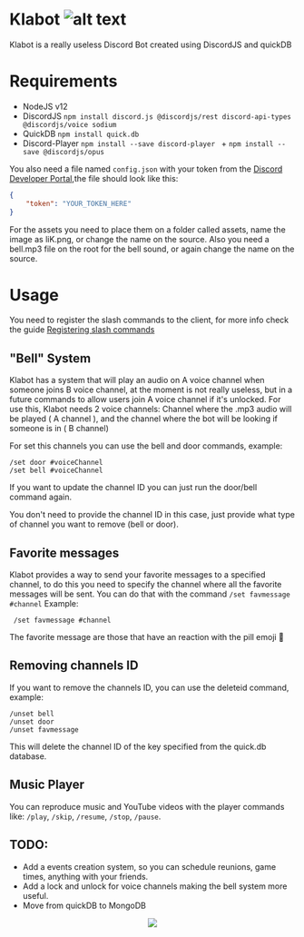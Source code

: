 # Klabot ![alt text](https://i.imgur.com/cbEmj2G.png)

Klabot is a really useless Discord Bot created using DiscordJS and quickDB

# Requirements

- NodeJS v12
- DiscordJS `npm install discord.js @discordjs/rest discord-api-types @discordjs/voice sodium`
- QuickDB `npm install quick.db`
- Discord-Player `npm install --save discord-player ` + `npm install --save @discordjs/opus`

You also need a file named `config.json` with your token from the [Discord Developer Portal](https://discordjs.guide/preparations/setting-up-a-bot-application.html#creating-your-bot),the file should look like this:

```json
{
	"token": "YOUR_TOKEN_HERE"
}
```

For the assets you need to place them on a folder called assets, name the image as liK.png, or change the name on the source.
Also you need a bell.mp3 file on the root for the bell sound, or again change the name on the source.

# Usage

You need to register the slash commands to the client, for more info check the guide [Registering slash commands](https://discordjs.guide/interactions/registering-slash-commands.html#guild-commands)

## "Bell" System

Klabot has a system that will play an audio on A voice channel when someone joins B voice channel, at the moment is not really useless, but in a future commands to
allow users join A voice channel if it's unlocked.
For use this, Klabot needs 2 voice channels: Channel where the .mp3 audio will be played ( A channel ),
and the channel where the bot will be looking if someone is in ( B channel)

For set this channels you can use the bell and door commands, example:

```
/set door #voiceChannel
/set bell #voiceChannel

```

If you want to update the channel ID you can just run the door/bell command again.

You don't need to provide the channel ID in this case, just provide what type of channel you want to remove (bell or door).

## Favorite messages

Klabot provides a way to send your favorite messages to a specified channel, to do this you need to specify the channel where all the favorite messages will be sent.
You can do that with the command `/set favmessage #channel`
Example:

```
 /set favmessage #channel
```

The favorite message are those that have an reaction with the pill emoji :pill:

## Removing channels ID

If you want to remove the channels ID, you can use the deleteid command, example:

```
/unset bell
/unset door
/unset favmessage
```

This will delete the channel ID of the key specified from the quick.db database.

## Music Player

You can reproduce music and YouTube videos with the player commands like: `/play`, `/skip`, `/resume`, `/stop`, `/pause`.

## TODO:

- Add a events creation system, so you can schedule reunions, game times, anything with your friends.
- Add a lock and unlock for voice channels making the bell system more useful.
- Move from quickDB to MongoDB

 <p align=center>
 <img src="https://i.imgur.com/b6aCKA2.png"/>
 </p>
